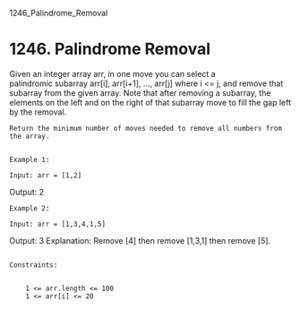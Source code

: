 1246_Palindrome_Removal
# 1246. Palindrome Removal

Given an integer array arr, in one move you can select a palindromic subarray
        arr[i], arr[i+1], ..., arr[j] where i <= j, and remove
        that subarray from the given array. Note that after removing a subarray, the elements on the
        left and on the right of that subarray move to fill the gap left by the removal.

    Return the minimum number of moves needed to remove all numbers from the array.

     
    Example 1:

    Input: arr = [1,2]
Output: 2

    Example 2:

    Input: arr = [1,3,4,1,5]
Output: 3
Explanation: Remove [4] then remove [1,3,1] then remove [5].

     
    Constraints:

    
        1 <= arr.length <= 100
        1 <= arr[i] <= 20